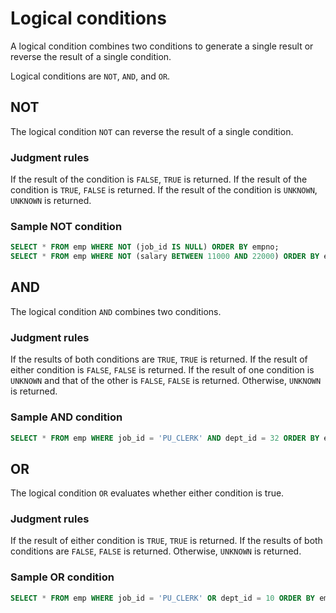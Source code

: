 # Logical conditions

A logical condition combines two conditions to generate a single result or reverse the result of a single condition.

Logical conditions are `NOT`, `AND`, and `OR`.

## NOT

The logical condition `NOT` can reverse the result of a single condition.

### Judgment rules

If the result of the condition is `FALSE`, `TRUE` is returned. If the result of the condition is `TRUE`, `FALSE` is returned. If the result of the condition is `UNKNOWN`, `UNKNOWN` is returned.

### Sample NOT condition

```sql
SELECT * FROM emp WHERE NOT (job_id IS NULL) ORDER BY empno;
SELECT * FROM emp WHERE NOT (salary BETWEEN 11000 AND 22000) ORDER BY empno;
```

## AND

The logical condition `AND` combines two conditions.

### Judgment rules

If the results of both conditions are `TRUE`, `TRUE` is returned. If the result of either condition is `FALSE`, `FALSE` is returned. If the result of one condition is `UNKNOWN` and that of the other is `FALSE`, `FALSE` is returned. Otherwise, `UNKNOWN` is returned.

### Sample AND condition

```sql
SELECT * FROM emp WHERE job_id = 'PU_CLERK' AND dept_id = 32 ORDER BY empno;
```

## OR

The logical condition `OR` evaluates whether either condition is true.

### Judgment rules

If the result of either condition is `TRUE`, `TRUE` is returned. If the results of both conditions are `FALSE`, `FALSE` is returned. Otherwise, `UNKNOWN` is returned.

### Sample OR condition

```sql
SELECT * FROM emp WHERE job_id = 'PU_CLERK' OR dept_id = 10 ORDER BY empno;
```
